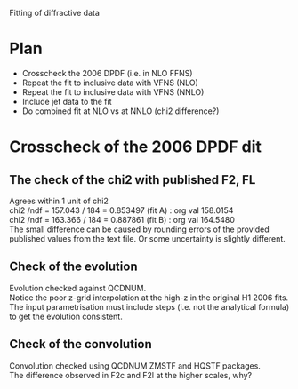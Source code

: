 Fitting of diffractive data

# Plan
* Crosscheck the 2006 DPDF (i.e. in NLO FFNS)
* Repeat the fit to inclusive data with VFNS (NLO)
* Repeat the fit to inclusive data with VFNS (NNLO)
* Include jet data to the fit
* Do combined fit at NLO vs at NNLO (chi2 difference?)


# Crosscheck of the 2006 DPDF dit

## The check of the chi2 with published F2, FL
Agrees within 1 unit of chi2  
chi2 /ndf = 157.043 / 184 = 0.853497 (fit A) : org val 158.0154  
chi2 /ndf = 163.366 / 184 = 0.887861 (fit B) : org val 164.5480   
The small difference can be caused by rounding errors of the provided published values from the text file.
Or some uncertainty is slightly different.

## Check of the evolution
Evolution checked against QCDNUM.   
Notice the poor z-grid interpolation at the high-z in the original H1 2006 fits.
The input parametrisation must include steps (i.e. not the analytical formula) to get the evolution consistent.


## Check of the convolution
Convolution checked using QCDNUM ZMSTF and HQSTF packages.  
The difference observed in F2c and F2l at the higher scales, why?

